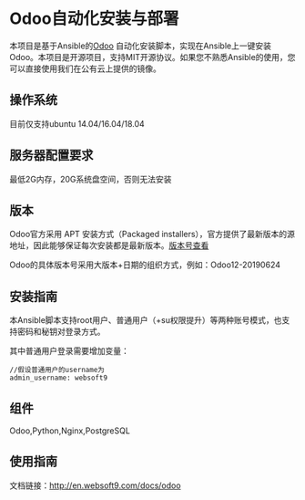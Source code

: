 # Odoo自动化安装与部署

本项目是基于Ansible的[Odoo](https://www.odoo.com//) 自动化安装脚本，实现在Ansible上一键安装Odoo。本项目是开源项目，支持MIT开源协议。如果您不熟悉Ansible的使用，您可以直接使用我们在公有云上提供的镜像。

## 操作系统

目前仅支持ubuntu 14.04/16.04/18.04

## 服务器配置要求

最低2G内存，20G系统盘空间，否则无法安装

## 版本

Odoo官方采用 APT 安装方式（Packaged installers），官方提供了最新版本的源地址，因此能够保证每次安装都是最新版本。[版本号查看](https://www.odoo.com/zh_CN/page/download)

Odoo的具体版本号采用大版本+日期的组织方式，例如：Odoo12-20190624


## 安装指南

本Ansible脚本支持root用户、普通用户（+su权限提升）等两种账号模式，也支持密码和秘钥对登录方式。

其中普通用户登录需要增加变量：

~~~
//假设普通用户的username为
admin_username: websoft9
~~~

## 组件
Odoo,Python,Nginx,PostgreSQL

## 使用指南

文档链接：http://en.websoft9.com/docs/odoo
